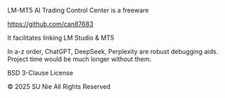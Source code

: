 LM-MT5 AI Trading Control Center
is a freeware

https://github.com/can87683

It facilitates linking LM Studio & MT5

In a-z order, ChatGPT, DeepSeek, 
Perplexity are robust debugging aids. 
Project time would be much longer
without them.
            
BSD 3-Clause License
            
© 2025 SU Nie
All Rights Reserved
